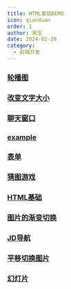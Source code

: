 ```yaml
---
title: HTML基础DEMO
icon: qianduan
order: 1
author: 宋玉
date: 2024-02-20
category:
  - 前端开发
---
```


### [轮播图](https://brain.songxingguo.com/demo/HTMLBasic/CarouselChart.html)

<CarouselChart />

### [改变文字大小](https://brain.songxingguo.com/demo/HTMLBasic/ChangeTextSize.html)

<ChangeTextSize />

### [聊天窗口](https://brain.songxingguo.com/demo/HTMLBasic/ChatWindow.html)

<ChatWindow />

### [example](https://brain.songxingguo.com/demo/HTMLBasic/example.html)

<example />

### [表单](https://brain.songxingguo.com/demo/HTMLBasic/From.html)

<From />

### [猜图游戏](https://brain.songxingguo.com/demo/HTMLBasic/GuessingGame.html)

<GuessingGame />

### [HTML基础](https://brain.songxingguo.com/demo/HTMLBasic/HTMLBasic.html)

<HTMLBasic />

### [图片的渐变切换](https://brain.songxingguo.com/demo/HTMLBasic/ImageGradient.html)

<ImageGradient />

### [JD导航](https://brain.songxingguo.com/demo/HTMLBasic/JDNav.html)

<JDNav />

### [平移切换图片](https://brain.songxingguo.com/demo/HTMLBasic/PanSwitchImage.html)

<PanSwitchImage />

### [幻灯片](https://brain.songxingguo.com/demo/HTMLBasic/PPT.html)

<PPT />
